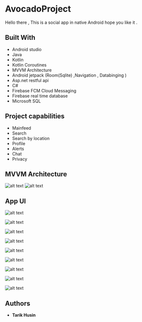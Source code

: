 # AvocadoProject


Hello there ,
This is a social app in native Android hope you like it .

## Built With

* Android studio 
* Java
* Kotlin
* Kotlin Coroutines
* MVVM Architecture
* Android jetpack (Room(Sqlite) ,Navigation , Databinging )
* Asp.net restful api
* C#
* Firebase FCM Cloud Messaging
* Firebase real time database
* Microsoft SQL



## Project capabilities
* Mainfeed
* Search
* Search by location
* Profile
* Alerts
* Chat
* Privacy





## MVVM Architecture

![alt text](https://developer.android.com/topic/libraries/architecture/images/final-architecture.png)
![alt text](https://venturebeat.com/wp-content/uploads/2019/05/android-jetpack-logo.png?fit=400%2C200&strip=all)


## App UI
![alt text](https://g.top4top.io/p_1501mjamb1.png)

![alt text](https://k.top4top.io/p_1501wsan17.png)

![alt text](https://i.top4top.io/p_1501x4n215.png)

![alt text](https://e.top4top.io/p_15015by651.png)

![alt text](https://f.top4top.io/p_15017fiq22.png)

![alt text](https://g.top4top.io/p_15017tlf83.png)

![alt text](https://h.top4top.io/p_1501xe4ii4.png)

![alt text](https://j.top4top.io/p_1501xmnfb6.png)

![alt text](https://l.top4top.io/p_1501h9x468.png)


## Authors

* **Tarik Husin** 
